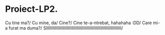 # Proiect-LP2.
Cu tine ma?/
Cu mine, da/
Cine?/
Cine te-a-ntrebat, hahahaha :DD/
Care mi-a furat ma duma?/
SIIIIIIIIIIIIIIIIIIIIIIIIIIIIIIIIIIIIIIIIIIIIIIIIIIIIIIIIIIIIIIIII/
